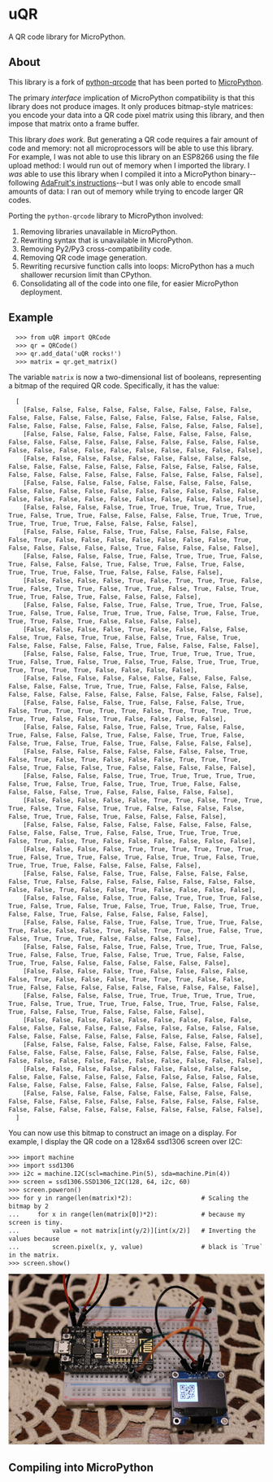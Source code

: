 # uQR

A QR code library for MicroPython.

## About

This library is a fork of [python-qrcode](https://github.com/lincolnloop/python-qrcode) that has been ported to [MicroPython](https://micropython.org/).

The primary *interface* implication of MicroPython compatibility is that this library does not produce images. It only produces bitmap-style matrices: you encode your data into a QR code pixel matrix using this library, and then impose that matrix onto a frame buffer.

This library *does work*. But generating a QR code requires a fair amount of code and memory: not all microprocessors will be able to use this library. For example, I was not able to use this library on an ESP8266 using the file upload method: I would run out of memory when I imported the library. I *was* able to use this library when I compiled it into a MicroPython binary--following [AdaFruit's instructions](https://learn.adafruit.com/building-and-running-micropython-on-the-esp8266/build-firmware)--but I was only able to encode small amounts of data: I ran out of memory while trying to encode larger QR codes.

Porting the `python-qrcode` library to MicroPython involved:

  1. Removing libraries unavailable in MicroPython.
  2. Rewriting syntax that is unavailable in MicroPython.
  3. Removing Py2/Py3 cross-compatibility code.
  4. Removing QR code image generation.
  5. Rewriting recursive function calls into loops: MicroPython has a much shallower recursion limit than CPython.
  6. Consolidating all of the code into one file, for easier MicroPython deployment.

## Example

```
  >>> from uQR import QRCode
  >>> qr = QRCode()
  >>> qr.add_data('uQR rocks!')
  >>> matrix = qr.get_matrix()
```

The variable `matrix` is now a two-dimensional list of booleans, representing a bitmap of the required QR code. Specifically, it has the value:

```
  [
    [False, False, False, False, False, False, False, False, False, False, False, False, False, False, False, False, False, False, False, False, False, False, False, False, False, False, False, False, False],
    [False, False, False, False, False, False, False, False, False, False, False, False, False, False, False, False, False, False, False, False, False, False, False, False, False, False, False, False, False],
    [False, False, False, False, False, False, False, False, False, False, False, False, False, False, False, False, False, False, False, False, False, False, False, False, False, False, False, False, False],
    [False, False, False, False, False, False, False, False, False, False, False, False, False, False, False, False, False, False, False, False, False, False, False, False, False, False, False, False, False],
    [False, False, False, False, True, True, True, True, True, True, True, False, True, True, False, False, False, False, True, True, True, True, True, True, True, False, False, False, False],
    [False, False, False, False, True, False, False, False, False, False, True, False, False, False, False, False, False, False, True, False, False, False, False, False, True, False, False, False, False],
    [False, False, False, False, True, False, True, True, True, False, True, False, False, False, True, False, True, False, True, False, True, True, True, False, True, False, False, False, False],
    [False, False, False, False, True, False, True, True, True, False, True, False, True, True, False, True, True, False, True, False, True, True, True, False, True, False, False, False, False],
    [False, False, False, False, True, False, True, True, True, False, True, False, True, False, True, True, True, False, True, False, True, True, True, False, True, False, False, False, False],
    [False, False, False, False, True, False, False, False, False, False, True, False, True, True, False, False, True, False, True, False, False, False, False, False, True, False, False, False, False],
    [False, False, False, False, True, True, True, True, True, True, True, False, True, False, True, False, True, False, True, True, True, True, True, True, True, False, False, False, False],
    [False, False, False, False, False, False, False, False, False, False, False, False, True, True, True, False, False, False, False, False, False, False, False, False, False, False, False, False, False],
    [False, False, False, False, True, False, False, False, True, False, True, True, True, True, True, False, True, True, True, True, True, True, False, False, True, False, False, False, False],
    [False, False, False, False, True, False, True, False, False, True, False, False, False, True, False, False, True, True, False, False, True, False, True, False, True, False, False, False, False],
    [False, False, False, False, False, False, False, False, True, False, True, False, True, False, False, False, True, True, True, False, True, False, False, True, False, False, False, False, False],
    [False, False, False, False, True, True, True, True, True, True, False, True, False, True, False, True, True, True, False, False, False, False, False, True, False, False, False, False, False],
    [False, False, False, False, False, True, True, False, True, True, True, False, True, False, True, True, False, False, False, False, False, True, True, False, True, False, False, False, False],
    [False, False, False, False, False, False, False, False, False, False, False, False, True, False, False, True, True, True, True, False, True, False, True, False, False, False, False, False, False],
    [False, False, False, False, True, True, True, True, True, True, True, False, True, True, False, True, False, True, True, False, True, True, True, True, False, False, False, False, False],
    [False, False, False, False, True, False, False, False, False, False, True, False, False, False, False, False, False, False, False, False, False, True, False, False, True, False, False, False, False],
    [False, False, False, False, True, False, True, True, True, False, True, False, True, False, True, False, True, True, False, True, True, False, False, True, False, False, False, False, False],
    [False, False, False, False, True, False, True, True, True, False, True, False, False, False, True, False, True, True, True, False, True, False, True, True, True, False, False, False, False],
    [False, False, False, False, True, False, True, True, True, False, True, False, False, True, False, False, True, True, False, False, True, True, False, False, False, False, False, False, False],
    [False, False, False, False, True, False, False, False, False, False, True, False, False, False, True, True, True, False, False, True, False, False, False, False, False, False, False, False, False],
    [False, False, False, False, True, True, True, True, True, True, True, False, True, True, True, True, False, True, True, False, False, True, False, False, True, False, False, False, False],
    [False, False, False, False, False, False, False, False, False, False, False, False, False, False, False, False, False, False, False, False, False, False, False, False, False, False, False, False, False],
    [False, False, False, False, False, False, False, False, False, False, False, False, False, False, False, False, False, False, False, False, False, False, False, False, False, False, False, False, False],
    [False, False, False, False, False, False, False, False, False, False, False, False, False, False, False, False, False, False, False, False, False, False, False, False, False, False, False, False, False],
    [False, False, False, False, False, False, False, False, False, False, False, False, False, False, False, False, False, False, False, False, False, False, False, False, False, False, False, False, False],
  ]
```

You can now use this bitmap to construct an image on a display. For example, I display the QR code on a 128x64  ssd1306 screen over I2C:


```
>>> import machine
>>> import ssd1306
>>> i2c = machine.I2C(scl=machine.Pin(5), sda=machine.Pin(4))
>>> screen = ssd1306.SSD1306_I2C(128, 64, i2c, 60)
>>> screen.poweron()
>>> for y in range(len(matrix)*2):                   # Scaling the bitmap by 2
...     for x in range(len(matrix[0])*2):            # because my screen is tiny.
...         value = not matrix[int(y/2)][int(x/2)]   # Inverting the values because
...         screen.pixel(x, y, value)                # black is `True` in the matrix.
>>> screen.show()                                    
```

![An LED screen displaying a QR code](docs/uQRRocks.png)

## Compiling into MicroPython
